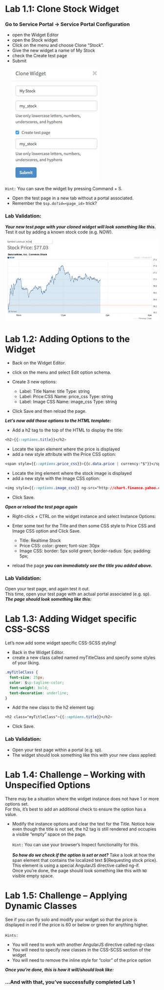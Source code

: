 # Lab 1.1: Clone Stock Widget
### Go to Service Portal -> Service Portal Configuration 
- open the Widget Editor
- open the Stock widget
- Click on the menu and choose Clone “Stock”. 
- Give the new widget a name of My Stock 
- check the Create test page 
- Submit <br/><br/>
![move to header](/assets/clone.png)<br/>

`Hint:` You can save the widget by pressing Command + S.

- Open the test page in a new tab without a portal associated. 
- Remember the `$sp.do?id=<page_id>` trick?

### Lab Validation:
***Your new test page with your cloned widget will look something like this.***  <br/>
Test it out by adding a known stock code (e.g. NOW). <br/><br/>
![move to header](/assets/stock.png)<br/>

# Lab 1.2: Adding Options to the Widget

- Back on the Widget Editor.
- click on the menu and select Edit option schema.
- Create 3 new options:
  - Label: Title		  Name: title 		Type: string
  - Label: Price:CSS	Name: price_css	Type: string
  - Label: Image CSS	Name: image_css	Type: string

- Click Save and then reload the page.

***Let’s now add those options to the HTML template:***

- Add a h2 tag to the top of the HTML to display the title:
```CSS
<h2>{{::options.title}}</h2>
```
- Locate the span element where the price is displayed 
- add a new style attribute with the Price CSS option:
```CSS
<span style={{::options.price_css}}>{{c.data.price | currency:"$"}}</span>
```
- Locate the img element where the stock image is displayed
- add a new style with the Image CSS option:
```CSS
<img style={{::options.image_css}} ng-src="http://chart.finance.yahoo.com/z?s={{c.data.symbol}}&t=1d&z=l"/>
```
- Click Save.

***Open or reload the test page again***
- Right-click + CTRL on the widget instance and select Instance Options:

- Enter some text for the Title and then some CSS style to Price CSS and Image CSS option and Click Save.
  - Title:	 	Realtime Stock
  - Price CSS:	color: green;  font-size: 30px
  - Image CSS:	border: 5px solid green; border-radius: 5px; padding: 5px;

- reload the page 
***you can immediately see the title you added above.***

### Lab Validation:
Open your test page, and again test it out.<br/> 
This time, open your test page with an actual portal associated (e.g. sp). <br/>
***The page should look something like this:***


# Lab 1.3: Adding Widget specific CSS-SCSS

Let’s now add some widget specific CSS-SCSS styling!

- Back in the Widget Editor.
- create a new class called named myTitleClass and specify some styles of your liking.
```CSS
.myTitleClass {
  font-size: 25px;
  color: $sp-tagline-color;
  font-weight: bold;
  text-decoration: underline;    
}
```
- Add the new class to the h2 element tag:
```CSS
<h2 class="myTitleClass">{{::options.title}}</h2>
```
- Click Save.


### Lab Validation:
- Open your test page within a portal (e.g. sp). 
- The widget should look something like this with your new class applied:


# Lab 1.4: Challenge – Working with Unspecified Options

There may be a situation where the widget instance does not have 1 or more options set.<br/>
For this, it’s best to add an additional check to ensure the option has a value.

- Modify the instance options and clear the text for the Title. 
Notice how even though the title is not set, the h2 tag is still rendered and occupies a visible “empty” space on the page.<br/><br/> 
`Hint:` You can use your browser’s Inspect functionality for this.<br/><br/>
***So how do we check if the option is set or not?***
Take a look at how the span element that contains the localized text ${Requesting stock price}. <br/>
This element is using a special AngularJS directive called ng-if. <br/>
Once you’re done, the page should look something like this with `NO `visible empty space.

# Lab 1.5: Challenge – Applying Dynamic Classes

See if you can fly solo and modify your widget so that the price is <br/>
displayed in red if the price is 60 or below or green for anything higher.<br/><br/>
`Hints:`
  - You will need to work with another AngularJS directive called ng-class
  - You will need to specify new classes in the CSS-SCSS section of the widget
  - You will need to remove the inline style for “color” of the price option

***Once you’re done, this is how it will/should look like:*** 


###  …And with that, you’ve successfully completed Lab 1 

